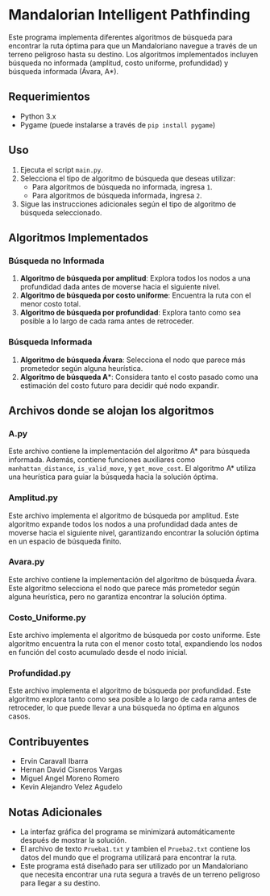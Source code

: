 # Mandalorian Intelligent Pathfinding

Este programa implementa diferentes algoritmos de búsqueda para encontrar la ruta óptima para que un Mandaloriano navegue a través de un terreno peligroso hasta su destino. Los algoritmos implementados incluyen búsqueda no informada (amplitud, costo uniforme, profundidad) y búsqueda informada (Ávara, A*).

## Requerimientos

- Python 3.x
- Pygame (puede instalarse a través de `pip install pygame`)

## Uso

1. Ejecuta el script `main.py`.
2. Selecciona el tipo de algoritmo de búsqueda que deseas utilizar:
   - Para algoritmos de búsqueda no informada, ingresa `1`.
   - Para algoritmos de búsqueda informada, ingresa `2`.
3. Sigue las instrucciones adicionales según el tipo de algoritmo de búsqueda seleccionado.

## Algoritmos Implementados

### Búsqueda no Informada

1. **Algoritmo de búsqueda por amplitud**: Explora todos los nodos a una profundidad dada antes de moverse hacia el siguiente nivel.
2. **Algoritmo de búsqueda por costo uniforme**: Encuentra la ruta con el menor costo total.
3. **Algoritmo de búsqueda por profundidad**: Explora tanto como sea posible a lo largo de cada rama antes de retroceder.

### Búsqueda Informada

1. **Algoritmo de búsqueda Ávara**: Selecciona el nodo que parece más prometedor según alguna heurística.
2. **Algoritmo de búsqueda A***: Considera tanto el costo pasado como una estimación del costo futuro para decidir qué nodo expandir.

## Archivos donde se alojan los algoritmos

### A.py

Este archivo contiene la implementación del algoritmo A* para búsqueda informada. Además, contiene funciones auxiliares como `manhattan_distance`, `is_valid_move`, y `get_move_cost`. El algoritmo A* utiliza una heurística para guiar la búsqueda hacia la solución óptima.

### Amplitud.py

Este archivo implementa el algoritmo de búsqueda por amplitud. Este algoritmo expande todos los nodos a una profundidad dada antes de moverse hacia el siguiente nivel, garantizando encontrar la solución óptima en un espacio de búsqueda finito.

### Avara.py

Este archivo contiene la implementación del algoritmo de búsqueda Ávara. Este algoritmo selecciona el nodo que parece más prometedor según alguna heurística, pero no garantiza encontrar la solución óptima.

### Costo_Uniforme.py

Este archivo implementa el algoritmo de búsqueda por costo uniforme. Este algoritmo encuentra la ruta con el menor costo total, expandiendo los nodos en función del costo acumulado desde el nodo inicial.

### Profundidad.py

Este archivo implementa el algoritmo de búsqueda por profundidad. Este algoritmo explora tanto como sea posible a lo largo de cada rama antes de retroceder, lo que puede llevar a una búsqueda no óptima en algunos casos.

## Contribuyentes

- Ervin CaravalI Ibarra
- Hernan David Cisneros Vargas
- Miguel Angel Moreno Romero
- Kevin Alejandro Velez Agudelo

## Notas Adicionales

- La interfaz gráfica del programa se minimizará automáticamente después de mostrar la solución.
- El archivo de texto `Prueba1.txt` y tambien el `Prueba2.txt` contiene los datos del mundo que el    programa utilizará para encontrar la ruta.
- Este programa está diseñado para ser utilizado por un Mandaloriano que necesita encontrar una ruta segura a través de un terreno peligroso para llegar a su destino.
